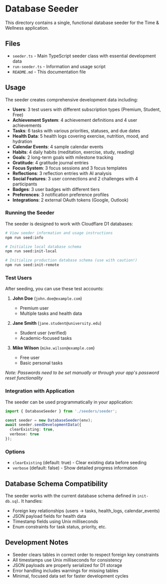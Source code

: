 # Database Seeder

This directory contains a single, functional database seeder for the Time & Wellness application.

## Files

- `seeder.ts` - Main TypeScript seeder class with essential development data
- `run-seeder.ts` - Information and usage script
- `README.md` - This documentation file

## Usage

The seeder creates comprehensive development data including:

- **Users**: 3 test users with different subscription types (Premium, Student, Free)
- **Achievement System**: 4 achievement definitions and 4 user achievements
- **Tasks**: 6 tasks with various priorities, statuses, and due dates
- **Health Data**: 5 health logs covering exercise, nutrition, mood, and hydration
- **Calendar Events**: 4 sample calendar events
- **Habits**: 4 daily habits (meditation, exercise, study, reading)
- **Goals**: 2 long-term goals with milestone tracking
- **Gratitude**: 4 gratitude journal entries
- **Focus System**: 3 focus sessions and 3 focus templates
- **Reflections**: 3 reflection entries with AI analysis
- **Social Features**: 3 user connections and 2 challenges with 4 participants
- **Badges**: 3 user badges with different tiers
- **Preferences**: 3 notification preference profiles
- **Integrations**: 2 external OAuth tokens (Google, Outlook)

### Running the Seeder

The seeder is designed to work with Cloudflare D1 databases:

```bash
# View seeder information and usage instructions
npm run seed:info

# Initialize local database schema
npm run seed:init-local

# Initialize production database schema (use with caution!)
npm run seed:init-remote
```

### Test Users

After seeding, you can use these test accounts:

1. **John Doe** (`john.doe@example.com`)
   - Premium user
   - Multiple tasks and health data

2. **Jane Smith** (`jane.student@university.edu`)
   - Student user (verified)
   - Academic-focused tasks

3. **Mike Wilson** (`mike.wilson@example.com`)
   - Free user
   - Basic personal tasks

*Note: Passwords need to be set manually or through your app's password reset functionality*

### Integration with Application

The seeder can be used programmatically in your application:

```typescript
import { DatabaseSeeder } from './seeders/seeder';

const seeder = new DatabaseSeeder(env);
await seeder.seedDevelopmentData({ 
  clearExisting: true, 
  verbose: true 
});
```

### Options

- `clearExisting` (default: true) - Clear existing data before seeding
- `verbose` (default: false) - Show detailed progress information

## Database Schema Compatibility

The seeder works with the current database schema defined in `init-db.sql`. It handles:

- Foreign key relationships (users → tasks, health_logs, calendar_events)
- JSON payload fields for health data
- Timestamp fields using Unix milliseconds
- Enum constraints for task status, priority, etc.

## Development Notes

- Seeder clears tables in correct order to respect foreign key constraints
- All timestamps use Unix milliseconds for consistency
- JSON payloads are properly serialized for D1 storage
- Error handling includes warnings for missing tables
- Minimal, focused data set for faster development cycles